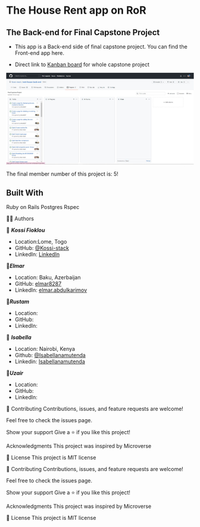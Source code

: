 # The House Rent app on RoR

## The Back-end for Final Capstone Project

- This app is a Back-end side of final capstone project. You can find the Front-end app here.

- Direct link to [Kanban board](https://github.com/Kossi-stack/rent-house-back-end/projects/1) for whole capstone project


![Kanban screen](./app/assets/image/kanban.JPG)

The final member number of this project is: 5!

## Built With

Ruby on Rails Postgres Rspec


👤👤 Authors

👤 ***Kossi Fioklou***
- Location:Lome, Togo
- GitHub: [@Kossi-stack](https://github.com/kossi-stack)
- LinkedIn: [LinkedIn](https://www.linkedin.com/in/kossi-stack/)

👤***Elmar***
- Location: Baku, Azerbaijan
- GitHub: [elmar8287](https://github.com/elmar8287)
- LinkedIn: [elmar.abdulkarimov](https://www.linkedin.com/in/elmar-abdulkarimov/)

👤***Rustam***
- Location: 
- GitHub: []()
- LinkedIn: []()

👤 ***Isabella***
- Location: Nairobi, Kenya
- Github: [@Isabellanamutenda](https://github.com/Isabellanamutenda)
- Linkedin: [Isabellanamutenda](https://www.linkedin.com/in/isabella-namutenda/)


👤***Uzair***
- Location: 
- GitHub: []()
- LinkedIn: []()



🤝 Contributing
Contributions, issues, and feature requests are welcome!

Feel free to check the issues page.

Show your support
Give a ⭐️ if you like this project!

Acknowledgments
This project was inspired by Microverse

📝 License
This project is MIT license


🤝 Contributing
Contributions, issues, and feature requests are welcome!

Feel free to check the issues page.

Show your support
Give a ⭐️ if you like this project!

Acknowledgments
This project was inspired by Microverse

📝 License
This project is MIT license